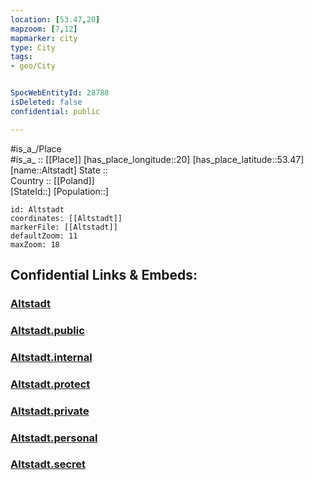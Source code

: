 ```yaml
---
location: [53.47,20] 
mapzoom: [7,12] 
mapmarker: city 
type: City
tags:
- geo/City


SpocWebEntityId: 28788
isDeleted: false
confidential: public

---
```

#is_a_/Place  
#is_a_ :: [[Place]] 
[has_place_longitude::20] 
[has_place_latitude::53.47] 
[name::Altstadt] 
State ::  
Country :: [[Poland]]  
[StateId::] 
[Population::] 



```leaflet
id: Altstadt
coordinates: [[Altstadt]] 
markerFile: [[Altstadt]] 
defaultZoom: 11 
maxZoom: 18
```


## Confidential Links & Embeds: 

### [Altstadt](/_Standards/Earth/Continent/Europe/Europe~East/Poland/Provinces~Poland/Warmian-Masurian/City/Altstadt.md) 

### [Altstadt.public](/_public/Earth/Continent/Europe/Europe~East/Poland/Provinces~Poland/Warmian-Masurian/City/Altstadt.public.md) 

### [Altstadt.internal](/_internal/Earth/Continent/Europe/Europe~East/Poland/Provinces~Poland/Warmian-Masurian/City/Altstadt.internal.md) 

### [Altstadt.protect](/_protect/Earth/Continent/Europe/Europe~East/Poland/Provinces~Poland/Warmian-Masurian/City/Altstadt.protect.md) 

### [Altstadt.private](/_private/Earth/Continent/Europe/Europe~East/Poland/Provinces~Poland/Warmian-Masurian/City/Altstadt.private.md) 

### [Altstadt.personal](/_personal/Earth/Continent/Europe/Europe~East/Poland/Provinces~Poland/Warmian-Masurian/City/Altstadt.personal.md) 

### [Altstadt.secret](/_secret/Earth/Continent/Europe/Europe~East/Poland/Provinces~Poland/Warmian-Masurian/City/Altstadt.secret.md)

